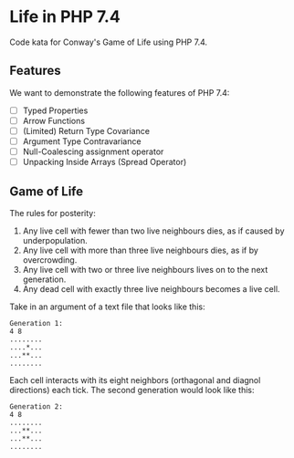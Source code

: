 # Life in PHP 7.4

Code kata for Conway's Game of Life using PHP 7.4.

## Features

We want to demonstrate the following features of PHP 7.4:

- [ ] Typed Properties
- [ ] Arrow Functions
- [ ] (Limited) Return Type Covariance
- [ ] Argument Type Contravariance
- [ ] Null-Coalescing assignment operator
- [ ] Unpacking Inside Arrays (Spread Operator)

## Game of Life

The rules for posterity:

   1. Any live cell with fewer than two live neighbours dies, as if caused by underpopulation.
   2. Any live cell with more than three live neighbours dies, as if by overcrowding.
   3. Any live cell with two or three live neighbours lives on to the next generation.
   4. Any dead cell with exactly three live neighbours becomes a live cell.
   
Take in an argument of a text file that looks like this:

```
Generation 1:
4 8
........
....*...
...**...
........
```

Each cell interacts with its eight neighbors (orthagonal and diagnol directions) each tick. The second generation would look like this:

```
Generation 2:
4 8
........
...**...
...**...
........
```